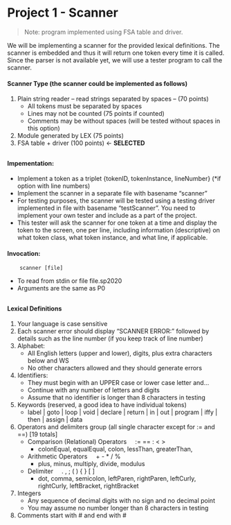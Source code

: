 # Project 1 - Scanner
> Note: program implemented using FSA table and driver.

We will be implementing a scanner for the provided lexical definitions. The scanner is embedded and thus it will return one token every time it is called. Since the parser is not available yet, we will use a tester program to call the scanner. 

#### Scanner Type (the scanner could be implemented as follows)
1. Plain string reader – read strings separated by spaces – (70 points) 
    * All tokens must be separated by spaces
    * Lines may not be counted (75 points if counted) 
    * Comments may be without spaces (will be tested without spaces in this option) 
2. Module generated by LEX (75 points)
3. FSA table + driver (100 points) &larr; **SELECTED**

##

#### Impementation:
* Implement a token as a triplet {tokenID, tokenInstance, lineNumber} (*if option with line numbers)
* Implement the scanner in a separate file with basename “scanner” 
* For testing purposes, the scanner will be tested using a testing driver implemented in file with basename “testScanner”. You need to implement your own tester and include as a part of the project. 
* This tester will ask the scanner for one token at a time and display the token to the screen, one per line, including information (descriptive) on what token class, what token instance, and what line, if applicable. 

#### Invocation: 
```
    scanner [file]
```
* To read from stdin or file file.sp2020 
* Arguments are the same as P0

##

#### Lexical Definitions
1. Your language is case sensitive 
2. Each scanner error should display “SCANNER ERROR:” followed by details such as the line number (if you keep track of line number) 
3. Alphabet: 
    * All English letters (upper and lower), digits, plus extra characters below and WS 
    * No other characters allowed and they should generate errors 
4. Identifiers: 
    * They must begin with an UPPER case or lower case letter and...
    * Continue with any number of letters and digits 
    * Assume that no identifier is longer than 8 characters in testing 
5. Keywords (reserved, a good idea to have individual tokens) 
    * label | goto | loop | void | declare | return | in | out | program | iffy | then | assign | data 
6. Operators and delimiters group (all single character except for := and ==) [19 totals]
    * Comparison (Relational) Operators&nbsp;&nbsp;&nbsp;&nbsp; := == : < >
        * colonEqual, equalEqual, colon, lessThan, greaterThan, 
    * Arithmetic Operators&nbsp;&nbsp;&nbsp;&nbsp; + - * / %
        * plus, minus, multiply, divide, modulus
    * Delimiter&nbsp;&nbsp;&nbsp;&nbsp; . , ; ( ) { } [ ] 
        * dot, comma, semicolon, leftParen, rightParen, leftCurly, rightCurly, leftBracket, rightBracket
7. Integers 
    * Any sequence of decimal digits with no sign and no decimal point 
    * You may assume no number longer than 8 characters in testing 
8. Comments start with # and end with # 


